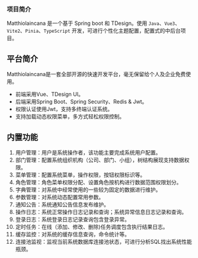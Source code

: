 <p style="display:flex; justify-content: center">

### 项目简介

Matthiolaincana 是一个基于 Spring boot 和 TDesign。使用 `Java`、`Vue3`、`Vite2`、`Pinia`、`TypeScript` 开发，可进行个性化主题配置，配置式的中后台项目。

## 平台简介

Matthiolaincana是一套全部开源的快速开发平台，毫无保留给个人及企业免费使用。

* 前端采用Vue、TDesign UI。
* 后端采用Spring Boot、Spring Security、Redis & Jwt。
* 权限认证使用Jwt，支持多终端认证系统。
* 支持加载动态权限菜单，多方式轻松权限控制。

## 内置功能

1.  用户管理：用户是系统操作者，该功能主要完成系统用户配置。
2.  部门管理：配置系统组织机构（公司、部门、小组），树结构展现支持数据权限。
3.  菜单管理：配置系统菜单，操作权限，按钮权限标识等。
4.  角色管理：角色菜单权限分配、设置角色按机构进行数据范围权限划分。
5.  字典管理：对系统中经常使用的一些较为固定的数据进行维护。
6.  参数管理：对系统动态配置常用参数。
7.  通知公告：系统通知公告信息发布维护。
8.  操作日志：系统正常操作日志记录和查询；系统异常信息日志记录和查询。
9. 登录日志：系统登录日志记录查询包含登录异常。
10. 定时任务：在线（添加、修改、删除)任务调度包含执行结果日志。
11. 缓存监控：对系统的缓存信息查询，命令统计等。
12. 连接池监视：监视当前系统数据库连接池状态，可进行分析SQL找出系统性能瓶颈。



